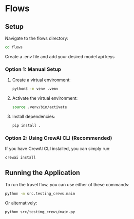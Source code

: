 # Flows

## Setup

Navigate to the flows directory:

```bash
cd flows
```

Create a .env file and add your desired model api keys

### Option 1: Manual Setup

1. Create a virtual environment:

    ```bash
    python3 -m venv .venv
    ```

2. Activate the virtual environment:

    ```bash
    source .venv/bin/activate
    ```

3. Install dependencies:
    ```bash
    pip install .
    ```

### Option 2: Using CrewAI CLI (Recommended)

If you have CrewAI CLI installed, you can simply run:

```bash
crewai install
```

## Running the Application

To run the travel flow, you can use either of these commands:

```bash
python -m src.testing_crews.main
```

Or alternatively:

```bash
python src/testing_crews/main.py
```
